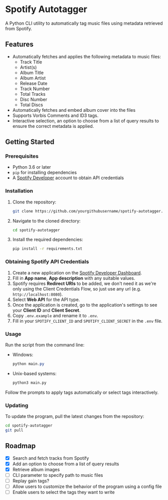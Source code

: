 # Spotify Autotagger

A Python CLI utility to automatically tag music files using metadata retrieved from Spotify.

## Features

- Automatically fetches and applies the following metadata to music files:
  - Track Title
  - Artist(s)
  - Album Title
  - Album Artist
  - Release Date
  - Track Number
  - Total Tracks
  - Disc Number
  - Total Discs
- Automatically fetches and embed album cover into the files
- Supports Vorbis Comments and ID3 tags.
- Interactive selection, an option to choose from a list of query results to ensure the correct metadata is applied.

## Getting Started

### Prerequisites

- Python 3.6 or later
- `pip` for installing dependencies
- A [Spotify Developer](https://developer.spotify.com) account to obtain API credentials

### Installation

1. Clone the repository:
   ```sh
   git clone https://github.com/yourgithubusername/spotify-autotagger.git
   ```
2. Navigate to the cloned directory:
   ```sh
   cd spotify-autotagger
   ```
3. Install the required dependencies:
   ```sh
   pip install -r requirements.txt
   ```

### Obtaining Spotify API Credentials

1. Create a new application on the [Spotify Developer Dashboard](https://developer.spotify.com/dashboard/create).
2. Fill in **App name**, **App description** with any suitable values.
3. Spotify requires **Redirect URIs** to be added, we don't need it as we're only using the Client Credentials Flow, so just use any url (e.g. `http://localhost:8080`).
4. Select **Web API** for the API type.
5. Once the application is created, go to the application's settings to see your **Client ID** and **Client Secret**.
6. Copy `.env.example` and rename it to `.env`.
7. Fill in your `SPOTIFY_CLIENT_ID` and `SPOTIFY_CLIENT_SECRET` in the `.env` file.

### Usage

Run the script from the command line:
- Windows:
    ```powershell
    python main.py
    ```
- Unix-based systems:
    ```sh
    python3 main.py
    ```

Follow the prompts to apply tags automatically or select tags interactively.

### Updating

To update the program, pull the latest changes from the repository:
```sh
cd spotify-autotagger
git pull 
```

## Roadmap

- [x] Search and fetch tracks from Spotify
- [x] Add an option to choose from a list of query results
- [x] Retrieve album images
- [ ] CLI parameter to specify path to music files
- [ ] Replay gain tags?
- [ ] Allow users to customize the behavior of the program using a config file
- [ ] Enable users to select the tags they want to write